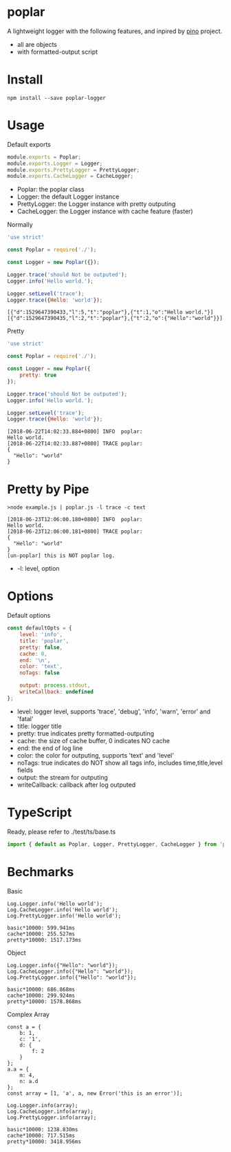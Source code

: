 # poplar
A lightweight logger with the following features, and inpired by [pino](https://github.com/pinojs/pino) project.
* all are objects
* with formatted-output script

# Install
```
npm install --save poplar-logger
```

# Usage
Default exports
```js
module.exports = Poplar;
module.exports.Logger = Logger;
module.exports.PrettyLogger = PrettyLogger;
module.exports.CacheLogger = CacheLogger;
```
* Poplar: the poplar class
* Logger: the default Logger instance
* PrettyLogger: the Logger instance with pretty outputing
* CacheLogger: the Logger instance with cache feature (faster)

Normally
```js
'use strict'

const Poplar = require('./');

const Logger = new Poplar({});

Logger.trace('should Not be outputed');
Logger.info('Hello world.');

Logger.setLevel('trace');
Logger.trace({Hello: 'world'});
```
```
[{"d":1529647390433,"l":5,"t":"poplar"},{"t":1,"o":"Hello world."}]
[{"d":1529647390435,"l":2,"t":"poplar"},{"t":2,"o":{"Hello":"world"}}]
```

Pretty
```js
'use strict'

const Poplar = require('./');

const Logger = new Poplar({
    pretty: true
});

Logger.trace('should Not be outputed');
Logger.info('Hello world.');

Logger.setLevel('trace');
Logger.trace({Hello: 'world'});
```
```
[2018-06-22T14:02:33.884+0800] INFO  poplar:
Hello world.
[2018-06-22T14:02:33.887+0800] TRACE poplar:
{
  "Hello": "world"
}
```

# Pretty by Pipe
```
>node example.js | poplar.js -l trace -c text
```
```
[2018-06-23T12:06:00.180+0800] INFO  poplar:
Hello world.
[2018-06-23T12:06:00.181+0800] TRACE poplar:
{
  "Hello": "world"
}
[un-poplar] this is NOT poplar log.
```
* -l: level, option

# Options

Default options
```js
const defaultOpts = {
    level: 'info',
    title: 'poplar',
    pretty: false,
    cache: 0,
    end: '\n',
    color: 'text',
    noTags: false

    output: process.stdout,
    writeCallback: undefined
};
```
* level: logger level, supports 'trace', 'debug', 'info', 'warn', 'error' and 'fatal'
* title: logger title
* pretty: true indicates pretty formatted-outputing
* cache: the size of cache buffer, 0 indicates NO cache
* end: the end of log line
* color: the color for outputing, supports 'text' and 'level'
* noTags: true indicates do NOT show all tags info, includes time,title,level fields
* output: the stream for outputing
* writeCallback: callback after log outputed

# TypeScript
Ready, please refer to ./test/ts/base.ts
```js
import { default as Poplar, Logger, PrettyLogger, CacheLogger } from 'poplar-logger'
```

# Bechmarks

Basic
```
Log.Logger.info('Hello world');
Log.CacheLogger.info('Hello world');
Log.PrettyLogger.info('Hello world');
```
```
basic*10000: 599.941ms
cache*10000: 255.527ms
pretty*10000: 1517.173ms
```
Object
```
Log.Logger.info({"Hello": "world"});
Log.CacheLogger.info({"Hello": "world"});
Log.PrettyLogger.info({"Hello": "world"});
```
```
basic*10000: 686.868ms
cache*10000: 299.924ms
pretty*10000: 1578.868ms
```
Complex Array
```
const a = {
    b: 1,
    c: '1',
    d: {
        f: 2
    }
};
a.a = {
    m: 4,
    n: a.d
};
const array = [1, 'a', a, new Error('this is an error')];

Log.Logger.info(array);
Log.CacheLogger.info(array);
Log.PrettyLogger.info(array);
```
```
basic*10000: 1238.830ms
cache*10000: 717.515ms
pretty*10000: 3418.956ms
```


